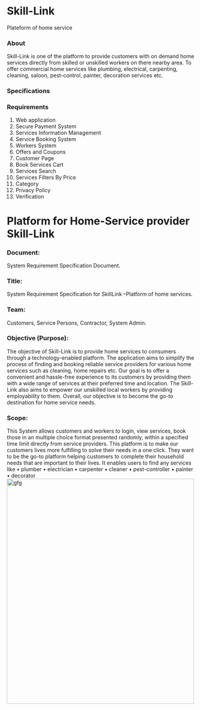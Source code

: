 # Skill-Link
Plateform of home service

### About
Skill-Link is one of the platform to provide customers with on demand home services directly from skilled or unskilled workers on there nearby area. To offer commercial home services like plumbing, electrical, carpenting, cleaning, saloon, pest-control, painter, decoration services etc.
### Specifications

### Requirements
1) Web application<br>
2) Secure Payment System<br>
3) Services Information Management<br>
4) Service Booking System<br>
5) Workers System<br>
6) Offers and Coupons<br>
7) Customer Page<br>
8) Book Services Cart<br>
9) Services Search<br>
10)  Services Filters By Price<br>
11) Category<br>
12) Privacy Policy<br>
13) Verification<br>



# Platform for Home-Service provider Skill-Link
### Document:
System Requirement Specification Document.

### Title:
System Requirement Specification for SkillLink –Platform of home services.
 ### Team:
Customers, Service Persons, Contractor, System Admin.
### Objective (Purpose):
The objective of Skill-Link is to provide home services to consumers through a technology-enabled platform. The application aims to simplify the process of finding and booking reliable service providers for various home services such as cleaning, home repairs etc. Our goal is to offer a convenient and hassle-free experience to its customers by providing them with a wide range of services at their preferred time and location. The Skill-Link also aims to empower our unskilled local workers by providing employability to them. Overall, our objective is to become the go-to destination for home service needs.
### Scope:
This System allows customers and workers to login, view services, book those in an multiple choice format presented randomly, within a specified time limit directly from service providers. 
This platform is to make our customers lives more fulfilling to solve their needs in a one click. They want to be the go-to platform helping customers to complete their household needs that are important to their lives. It enables users to find any services like 
•	plumber 
•	electrician
•	carpenter
•	cleaner
•	pest-controller
•	painter
•	decorator
<img src="usercase.jpg" alt="gfg" width="500" height="600">
